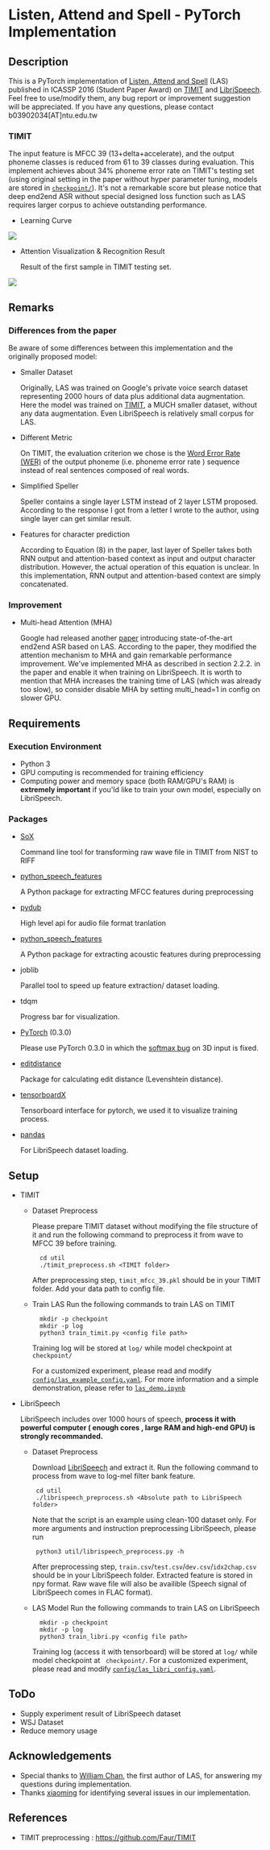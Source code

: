 # Listen, Attend and Spell - PyTorch Implementation

## Description

This is a PyTorch implementation of [Listen, Attend and Spell](https://arxiv.org/abs/1508.01211v2) (LAS)  published in ICASSP 2016 (Student Paper Award) on [TIMIT](https://catalog.ldc.upenn.edu/ldc93s1) and [LibriSpeech](http://www.openslr.org/12/).
Feel free to use/modify them, any bug report or improvement suggestion will be appreciated. If you have any questions, please contact b03902034[AT]ntu.edu.tw

### TIMIT

The input feature is MFCC 39 (13+delta+accelerate), and the output phoneme classes is reduced from 61 to 39 classes during evaluation. This implement achieves about 34% phoneme error rate on TIMIT's testing set (using original setting in the paper without hyper parameter tuning, models are stored in [`checkpoint/`](checkpoint/)). It's not a remarkable score but please notice that deep end2end ASR without special designed loss function such as LAS requires larger corpus to achieve outstanding performance.

- Learning Curve

![](log/result.jpg)

- Attention Visualization & Recognition Result

    Result of the first sample in TIMIT testing set.

![](log/attention.jpg)

##  Remarks

### Differences from the paper
Be aware of some differences between this implementation and the originally proposed model:
- Smaller Dataset

    Originally, LAS was trained on Google's private voice search dataset representing 2000 hours of data plus additional data augmentation. Here the model was trained on [TIMIT](https://catalog.ldc.upenn.edu/ldc93s1), a MUCH smaller dataset, without any data augmentation. Even LibriSpeech is relatively small corpus for LAS.

- Different Metric

    On TIMIT, the evaluation criterion we chose is the [Word Error Rate (WER)](https://en.wikipedia.org/wiki/Word_error_rate) of the output phoneme (i.e. phoneme error rate ) sequence instead of real sentences composed of real words.

- Simplified Speller

     Speller contains a single layer LSTM instead of 2 layer LSTM proposed. According to the response I got from a letter I wrote to the author, using single layer can get similar result.

- Features for character prediction

    According to Equation (8) in the paper, last layer of Speller takes both RNN output and attention-based context as input and output character distribution. However, the actual operation of this equation is unclear. In this implementation, RNN output and attention-based context are simply concatenated.

### Improvement

-   Multi-head Attention (MHA)

    Google had released another [paper](https://arxiv.org/abs/1712.01769) introducing state-of-the-art end2end ASR based on LAS. According to the paper, they modified the attention mechanism to MHA and gain remarkable performance improvement. We've implemented MHA as described in section 2.2.2. in the paper and enable it when training on LibriSpeech. It is worth to mention that MHA increases the training time of LAS (which was already too slow), so consider disable MHA by setting multi_head=1 in config on slower GPU.

## Requirements

### Execution Environment

- Python 3
- GPU computing is recommended for training efficiency
- Computing power and memory space (both RAM/GPU's RAM) is **extremely important** if you'ld like to train your own model, especially on LibriSpeech.


### Packages

- [SoX](http://sox.sourceforge.net/)

    Command line tool for transforming raw wave file in TIMIT from NIST to RIFF


- [python_speech_features](https://github.com/jameslyons/python_speech_features)

    A Python package for extracting MFCC features during preprocessing

- [pydub](https://github.com/jiaaro/pydub)

    High level api for audio file format tranlation

- [python_speech_features](https://github.com/jameslyons/python_speech_features)

    A Python package for extracting acoustic features during preprocessing

- joblib
    
    Parallel tool to speed up feature extraction/ dataset loading.

- tdqm

    Progress bar for visualization.

- [PyTorch](http://pytorch.org/) (0.3.0)

    Please use PyTorch 0.3.0 in which the [softmax bug](https://github.com/pytorch/pytorch/issues/1020) on 3D input is fixed.


- [editdistance](https://github.com/aflc/editdistance)

    Package for calculating edit distance (Levenshtein distance).

- [tensorboardX](https://github.com/lanpa/tensorboard-pytorch)

    Tensorboard interface for pytorch, we used it to visualize training process.

- [pandas](https://pandas.pydata.org/)

    For LibriSpeech dataset loading.


## Setup
- TIMIT
    - Dataset Preprocess

        Please prepare TIMIT dataset without modifying the file structure of it and run the following command to preprocess it from wave to MFCC 39 before training.

            cd util
            ./timit_preprocess.sh <TIMIT folder>       

        After preprocessing step, `timit_mfcc_39.pkl` should be in your TIMIT folder. Add your data path to config file.

    - Train LAS
        Run the following commands to train LAS on TIMIT
            
            mkdir -p checkpoint
            mkdir -p log
            python3 train_timit.py <config file path>

        Training log will be stored at `log/` while model checkpoint at ` checkpoint/`

        For a customized experiment, please read and modify [`config/las_example_config.yaml`](config/las_example_config.yaml). For more information and a simple demonstration, please refer to [`las_demo.ipynb`](las_demo.ipynb)
    
- LibriSpeech


     LibriSpeech includes over 1000 hours of speech, **process it with powerful computer ( enough cores , large RAM and high-end GPU) is strongly recommanded.**

    -  Dataset Preprocess
    
        Download [LibriSpeech](http://www.openslr.org/12/) and extract it. Run the following command to process from wave to log-mel filter bank feature. 

            cd util
            ./librispeech_preprocess.sh <Absolute path to LibriSpeech folder> 

        Note that the script is an example using clean-100 dataset only. For more arguments and instruction preprocessing LibriSpeech, please run

            python3 util/librispeech_preprocess.py -h

        After preprocessing step, `train.csv`/`test.csv`/`dev.csv`/`idx2chap.csv` should be in your LibriSpeech folder. Extracted feature is stored in npy format. Raw wave file will also be availible (Speech signal of LibriSpeech comes in FLAC format).

    - LAS Model
        Run the following commands to train LAS on LibriSpeech  ​  

            mkdir -p checkpoint
            mkdir -p log
            python3 train_libri.py <config file path>

        Training log (access it with tensorboard) will be stored at `log/` while model checkpoint at ` checkpoint/`. For a customized experiment, please read and modify [`config/las_libri_config.yaml`](config/las_libri_config.yaml). 

## ToDo

- Supply experiment result of LibriSpeech dataset
- WSJ Dataset
- Reduce memory usage

## Acknowledgements
- Special thanks to [William Chan](http://williamchan.ca/), the first author of LAS, for answering my questions during implementation.
- Thanks [xiaoming](https://github.com/lezasantaizi) for identifying several issues in our implementation.

## References
- TIMIT preprocessing : https://github.com/Faur/TIMIT
